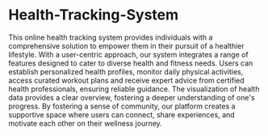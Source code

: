 # Health-Tracking-System
This online health tracking system provides individuals with a comprehensive solution to empower them in their pursuit of a healthier lifestyle. With a user-centric approach, our system integrates a range of features designed to cater to diverse health and fitness needs. Users can establish personalized health profiles, monitor daily physical activities, access curated workout plans and receive expert advice from certified health professionals, ensuring reliable guidance. The visualization of health data provides a clear overview, fostering a deeper understanding of one's progress. By fostering a sense of community, our platform creates a supportive space where users can connect, share experiences, and motivate each other on their wellness journey. 
